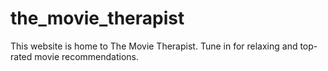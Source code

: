 # the_movie_therapist

This website is home to The Movie Therapist. Tune in for relaxing and top-rated movie recommendations.
